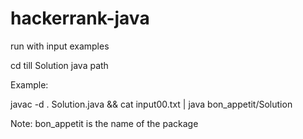# hackerrank-java

run with input examples

cd till Solution java path

Example:

javac -d . Solution.java && cat input00.txt | java bon_appetit/Solution

Note: bon_appetit is the name of the package
